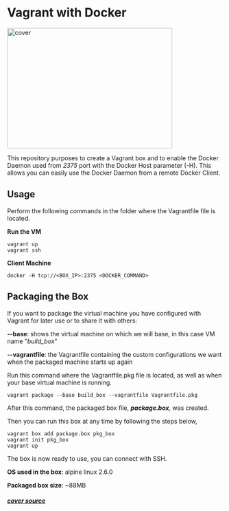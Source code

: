 # Vagrant with Docker

<img src="https://technology.amis.nl/wp-content/uploads/2015/08/image70.png" alt="cover" width="385px" height="280px">


This repository purposes to create a Vagrant box and to enable the Docker Daemon used from _2375_ port with the Docker Host parameter (-H). This allows you can easily use the Docker Daemon from a remote Docker Client.

## Usage

Perform the following commands in the folder where the Vagrantfile file is located.

**Run the VM**
```shell
vagrant up
vagrant ssh
```

**Client Machine**

```shell
docker -H tcp://<BOX_IP>:2375 <DOCKER_COMMAND>
```

## Packaging the Box

If you want to package the virtual machine you have configured with Vagrant for later use or to share it with others: 

**--base**: shows the virtual machine on which we will base, in this case VM name "_build\_box_"

**--vagrantfile**: the Vagrantfile containing the custom configurations we want when the packaged machine starts up again

Run this command where the Vagrantfile.pkg file is located, as well as when your base virtual machine is running.

```shell
vagrant package --base build_box --vagrantfile Vagrantfile.pkg
```

After this command, the packaged box file, **_package.box_**, was created. 

Then you can run this box at any time by following the steps below,

```shell
vagrant box add package.box pkg_box
vagrant init pkg_box
vagrant up
```

The box is now ready to use, you can connect with SSH.

**OS used in the box**: alpine linux 2.6.0

**Packaged box size**: ~88MB

##### [cover source](https://technology.amis.nl/2015/08/22/first-steps-with-provisioning-of-docker-containers-using-vagrant-as-provider/)

